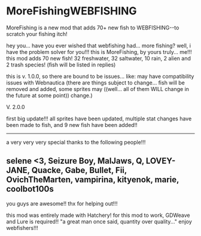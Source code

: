 # MoreFishingWEBFISHING
MoreFishing is a new mod that adds 70+ new fish to WEBFISHING--to scratch your fishing itch!

hey you... have you ever wished that webfishing had... more fishing? well, i have the problem solver for you!!!
this is MoreFishing, by yours truly... me!!!
this mod adds 70 new fish! 32 freshwater, 32 saltwater, 10 rain, 2 alien and 2 trash species! (fish will be listed in replies)

this is v. 1.0.0, so there are bound to be issues... like:
may have compatibility issues with Webnautica
(there are things subject to change... fish will be removed and added, some sprites may ((well... all of them WILL change in the future at some point)) change.)

V. 2.0.0

first big update!!!
all sprites have been updated, multiple stat changes have been made to fish, and 9 new fish have been added!!

-----
a very very very special thanks to the following people!!!

selene <3,
Seizure Boy,
MalJaws,
Q,
LOVEY-JANE,
Quacke,
Gabe,
Bullet,
Fii,
OvichTheMarten,
vampirina,
kityenok,
marie,
coolbot100s
-----
you guys are awesome!! thx for helping out!!!

this mod was entirely made with Hatchery!
for this mod to work, GDWeave and Lure is required!!
"a great man once said, quantity over quality..."
enjoy webfishers!!! 
